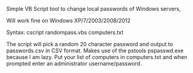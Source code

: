 Simple VB Script tool to change local passwords of Windows servers,

Will work fine on Windows XP/7/2003/2008/2012

Syntax: cscript randompass.vbs computers.txt

The script will pick a random 20 character password and output to passwords.csv in CSV format. Makes use of the pstools pspasswd.exe because I am lazy. Put your list of computers in computers.txt and when prompted enter an administrator username/password. 